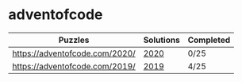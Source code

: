 # adventofcode

| Puzzles | Solutions | Completed |
| --- | --- | --- | 
| https://adventofcode.com/2020/ | [2020](2020/) | 0/25 |
| https://adventofcode.com/2019/ | [2019](2019/) | 4/25 |